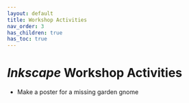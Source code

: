 ```yaml
---
layout: default
title: Workshop Activities
nav_order: 3
has_children: true
has_toc: true
---
```

# _Inkscape_ Workshop Activities

- Make a poster for a missing garden gnome 

